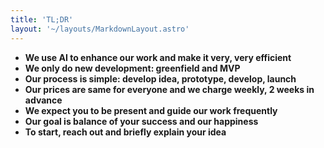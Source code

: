 ```yaml
---
title: 'TL;DR'
layout: '~/layouts/MarkdownLayout.astro'
---
```


- **We use AI to enhance our work and make it very, very efficient**
- **We only do new development: greenfield and MVP**
- **Our process is simple: develop idea, prototype, develop, launch**
- **Our prices are same for everyone and we charge weekly, 2 weeks in advance**
- **We expect you to be present and guide our work frequently**
- **Our goal is balance of your success and our happiness**
- **To start, reach out and briefly explain your idea**